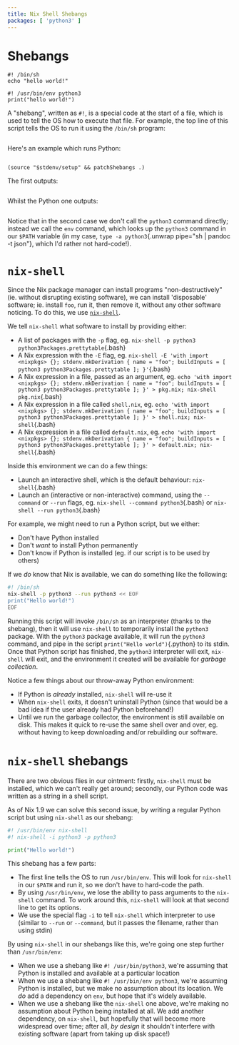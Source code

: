 ```yaml
---
title: Nix Shell Shebangs
packages: [ 'python3' ]
---
```


# Shebangs #

```{pipe="cat > shebang.sh && chmod +x shebang.sh"}
#! /bin/sh
echo "hello world!"
```

```{pipe="cat > shebang.py && chmod +x shebang.py"}
#! /usr/bin/env python3
print("hello world!")
```

A "shebang", written as `#!`, is a special code at the start of a file, which is
used to tell the OS how to execute that file. For example, the top line of this
script tells the OS to run it using the `/bin/sh` program:

```{.bash pipe="cat shebang.sh"}
```

Here's an example which runs Python:

```{.python pipe="cat shebang.py"}
```

```{pipe="sh > ignore.out"}
(source "$stdenv/setup" && patchShebangs .)
```

The first outputs:

```{pipe="./shebang.sh"}
```

Whilst the Python one outputs:

```{pipe="./shebang.py"}
```

Notice that in the second case we don't call the `python3` command directly;
instead we call the `env` command, which looks up the `python3` command in our
`$PATH` variable (in my case, `type -a python3`{.unwrap pipe="sh | pandoc -t
json"}, which I'd rather not hard-code!).

# `nix-shell` #

Since the Nix package manager can install programs "non-destructively"
(ie. without disrupting existing software), we can install 'disposable'
software; ie. install `foo`, run it, then remove it, without any other software
noticing. To do this, we use
[`nix-shell`](http://nixos.org/nix/manual/#sec-nix-shell).

We tell `nix-shell` what software to install by providing either:

 - A list of packages with the `-p` flag, eg. `nix-shell -p python3 python3Packages.prettytable`{.bash}
 - A Nix expression with the `-E` flag, eg. `nix-shell -E 'with import <nixpkgs> {}; stdenv.mkDerivation { name = "foo"; buildInputs = [ python3 python3Packages.prettytable ]; }'`{.bash}
 - A Nix expression in a file, passed as an argument, eg. `echo 'with import <nixpkgs> {}; stdenv.mkDerivation { name = "foo"; buildInputs = [ python3 python3Packages.prettytable ]; }' > pkg.nix; nix-shell pkg.nix`{.bash}
 - A Nix expression in a file called `shell.nix`, eg. `echo 'with import <nixpkgs> {}; stdenv.mkDerivation { name = "foo"; buildInputs = [ python3 python3Packages.prettytable ]; }' > shell.nix; nix-shell`{.bash}
 - A Nix expression in a file called `default.nix`, eg. `echo 'with import <nixpkgs> {}; stdenv.mkDerivation { name = "foo"; buildInputs = [ python3 python3Packages.prettytable ]; }' > default.nix; nix-shell`{.bash}

Inside this environment we can do a few things:

 - Launch an interactive shell, which is the default behaviour:
   `nix-shell`{.bash}
 - Launch an (interactive or non-interactive) command, using the `--command` or
   `--run` flags, eg. `nix-shell --command python3`{.bash} or
   `nix-shell --run python3`{.bash}

For example, we might need to run a Python script, but we either:

 - Don't have Python installed
 - Don't *want* to install Python permanently
 - Don't know if Python is installed (eg. if our script is to be used by others)

If we *do* know that Nix is available, we can do something like the following:

```bash
#! /bin/sh
nix-shell -p python3 --run python3 << EOF
print("Hello world!")
EOF
```

Running this script will invoke `/bin/sh` as an interpreter (thanks to the
shebang), then it will use `nix-shell` to temporarily install the `python3`
package. With the `python3` package available, it will run the `python3`
command, and pipe in the script `print("Hello world")`{.python} to its
stdin. Once that Python script has finished, the `python3` interpreter will
exit, `nix-shell` will exit, and the environment it created will be available
for *garbage collection*.

Notice a few things about our throw-away Python environment:

 - If Python is *already* installed, `nix-shell` will re-use it
 - When `nix-shell` exits, it doesn't uninstall Python (since that would be a
   bad idea if the user already had Python beforehand!)
 - Until we run the garbage collector, the environment is still available on
   disk. This makes it quick to re-use the same shell over and over, eg. without
   having to keep downloading and/or rebuilding our software.

# `nix-shell` shebangs #

There are two obvious flies in our ointment: firstly, `nix-shell` must be
installed, which we can't really get around; secondly, our Python code was
written as a string in a shell script.

As of Nix 1.9 we can solve this second issue, by writing a regular Python script
but using `nix-shell` as our shebang:

```python
#! /usr/bin/env nix-shell
#! nix-shell -i python3 -p python3

print("Hello world!")
```

This shebang has a few parts:

 - The first line tells the OS to run `/usr/bin/env`. This will look for
   `nix-shell` in our `$PATH` and run it, so we don't have to hard-code the
   path.
 - By using `/usr/bin/env`, we lose the ability to pass arguments to the
   `nix-shell` command. To work around this, `nix-shell` will look at that
   second line to get its options.
 - We use the special flag `-i` to tell `nix-shell` which interpreter to use
   (similar to `--run` or `--command`, but it passes the filename, rather than
   using stdin)

By using `nix-shell` in our shebangs like this, we're going one step further
than `/usr/bin/env`:

 - When we use a shebang like `#! /usr/bin/python3`, we're assuming that Python
   is installed and available at a particular location
 - When we use a shebang like `#! /usr/bin/env python3`, we're assuming Python
   is installed, but we make no assumption about its location. We *do* add a
   dependency on `env`, but hope that it's widely available.
 - When we use a shebang like the `nix-shell` one above, we're making no
   assumption about Python being installed at all. We add another dependency, on
   `nix-shell`, but hopefully that will become more widespread over time; after
   all, *by design* it shouldn't interfere with existing software (apart from
   taking up disk space!)
